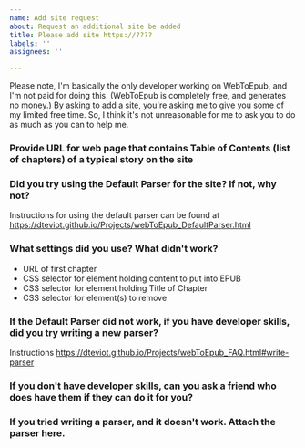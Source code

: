 ```yaml
---
name: Add site request
about: Request an additional site be added
title: Please add site https://????
labels: ''
assignees: ''

---
```


Please note, I'm basically the only developer working on WebToEpub, and I'm not paid for doing this.  (WebToEpub is completely free, and generates no money.) By asking to add a site, you're asking me to give you some of my limited free time. So, I think it's not unreasonable for me to ask you to do as much as you can to help me.

### Provide URL for web page that contains Table of Contents (list of chapters) of a typical story on the site

### Did you try using the Default Parser for the site?  If not, why not?
Instructions for using the default parser can be found at https://dteviot.github.io/Projects/webToEpub_DefaultParser.html

### What settings did you use?  What didn't work?
* URL of first chapter
* CSS selector for element holding content to put into EPUB
* CSS selector for element holding Title of Chapter
* CSS selector for element(s) to remove

### If the Default Parser did not work, if you have developer skills, did you try writing a new parser?
Instructions https://dteviot.github.io/Projects/webToEpub_FAQ.html#write-parser

### If you don't have developer skills, can you ask a friend who does have them if they can do it for you?

### If you tried writing a parser, and it doesn't work.  Attach the parser here.
